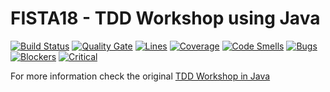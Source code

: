 # FISTA18 - TDD Workshop using Java

[![Build Status](https://travis-ci.org/rafaelspinto/workshop-tdd-java-fista18.svg?branch=master)](https://travis-ci.org/rafaelspinto/workshop-tdd-java-fista18) [![Quality Gate](https://sonarcloud.io/api/badges/gate?key=workshop:tdd-java-fista18)](https://sonarcloud.io/dashboard?id=workshop%3Atdd-java-fista18) [![Lines](https://sonarcloud.io/api/badges/measure?key=workshop:tdd-java-fista18&metric=ncloc)](https://sonarcloud.io/dashboard?id=workshop%3Atdd-java-fista18) [![Coverage](https://sonarcloud.io/api/badges/measure?key=workshop:tdd-java-fista18&metric=coverage)](https://sonarcloud.io/dashboard?id=workshop%3Atdd-java-fista18) [![Code Smells](https://sonarcloud.io/api/badges/measure?key=workshop:tdd-java-fista18&metric=code_smells)](https://sonarcloud.io/dashboard?id=workshop%3Atdd-java-fista18) [![Bugs](https://sonarcloud.io/api/badges/measure?key=workshop:tdd-java-fista18&metric=bugs)](https://sonarcloud.io/dashboard?id=workshop%3Atdd-java-fista18) [![Blockers](https://sonarcloud.io/api/badges/measure?key=workshop:tdd-java-fista18&metric=blocker_violations)](https://sonarcloud.io/dashboard?id=workshop%3Atdd-java-fista18) [![Critical](https://sonarcloud.io/api/badges/measure?key=workshop:tdd-java-fista18&metric=critical_violations)](https://sonarcloud.io/dashboard?id=workshop%3Atdd-java-fista18)

For more information check the original [TDD Workshop in Java ](https://github.com/rafaelspinto/workshop-tdd-java)